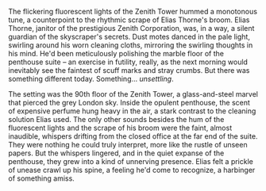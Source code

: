 The flickering fluorescent lights of the Zenith Tower hummed a monotonous tune, a counterpoint to the rhythmic scrape of Elias Thorne's broom.  Elias Thorne, janitor of the prestigious Zenith Corporation, was, in a way, a silent guardian of the skyscraper's secrets.  Dust motes danced in the pale light, swirling around his worn cleaning cloths, mirroring the swirling thoughts in his mind.  He'd been meticulously polishing the marble floor of the penthouse suite – an exercise in futility, really, as the next morning would inevitably see the faintest of scuff marks and stray crumbs.  But there was something different today.  Something… *unsettling*.

The setting was the 90th floor of the Zenith Tower, a glass-and-steel marvel that pierced the grey London sky.  Inside the opulent penthouse, the scent of expensive perfume hung heavy in the air, a stark contrast to the cleaning solution Elias used.  The only other sounds besides the hum of the fluorescent lights and the scrape of his broom were the faint, almost inaudible, whispers drifting from the closed office at the far end of the suite.  They were nothing he could truly interpret, more like the rustle of unseen papers. But the whispers lingered, and in the quiet expanse of the penthouse, they grew into a kind of unnerving presence. Elias felt a prickle of unease crawl up his spine, a feeling he'd come to recognize, a harbinger of something amiss.
